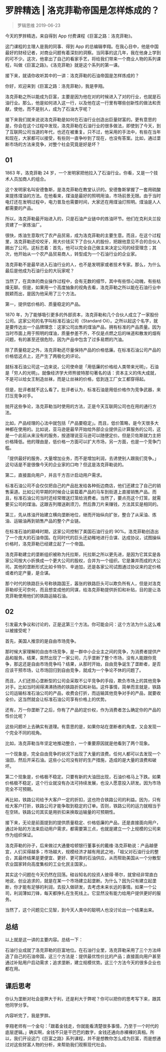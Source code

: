 # 罗胖精选 | 洛克菲勒帝国是怎样炼成的？
> 罗辑思维
2019-06-23

今天的罗胖精选，来自得到 App 付费课程《巨富之路：洛克菲勒》。

这门课程的主理人是我的同事、得到 App 的总编辑李翔。在我心目中，他是中国最好的财经记者，对商业问题有着深刻的洞察。当同事的这几年，我在他身上学到的可不少。这次，他拿出了自己的看家手艺，将给我们带来一个商业人物的系列课程，叫做《巨富之路》。《洛克菲勒》就是这个系列的第一课。

接下来，就请你收听其中的一讲：洛克菲勒的石油帝国是怎样炼成的？

你好，欢迎来到《巨富之路：洛克菲勒》，我是李翔。

洛克菲勒之所以能成为巨富，主要是因为他在对的时候进入了对的行业，也就是石油行业。那么，他是如何进入这一行，以及他在这一行里有哪些创新性的做法和贡献，使他，而不是别人，成为了石油大亨呢？

接下来我们就来说说洛克菲勒是如何在石油行业创造出巨量财富的。更有意思的是，你会在这个过程中发现，洛克菲勒在石油行业的很多做法，即使到了今天，到了互联网公司当道的年代，也还在被重复。只不过，他采用的手法中，有些在当年和现在，大家都可以接受，有些则一直争吵到了现在，也没有答案。比如，通过垄断市场的方法来竞争，对整个社会究竟是好是坏？

## 01

1863 年，洛克菲勒 24 岁，一个发明家把他拉入了石油行业。你看，又是一个技术人员加商人的组合。

这个发明家名叫安德鲁斯，是洛克菲勒在教堂认识的。安德鲁斯掌握了一套用硫酸来提炼煤油的方法。在他看来，煤油是最好的照明用油，市场前景无限。由于当时电灯还在发明过程中，电力普及也需要时间，大家还在用煤油灯照明。煤油是人人都需要的产品。

所以，洛克菲勒最开始进入的，只是石油产业链中的炼油环节。他们在克利夫兰投资建了一家炼油厂。

很快，炼油生意取代了农产品贸易，成为洛克菲勒的主要生意。而且，在这个过程里，洛克菲勒还咬咬牙，用大价钱买下了合伙人的股份，把跟他意见不合的合伙人踢出了公司。这标志着：首先，他可以完全自己做主来决定公司的经营理念；其次，他开始从一个农产品贸易商人，转型成为一个石油行业的企业家。

洛克菲勒不是最早进入石油行业的人，也不是发明家或者技术专家。那么，为什么最后是他成为石油行业的大玩家呢？

当然了，在具体的商业操作过程中，会有无数的细节，其中有些惊心动魄，有些枯燥无聊。但是，如果用一个高度抽象的视角去看，洛克菲勒之所以能在石油行业中脱颖而出，是因为他采用了三个方法。

第一，提供低价格的、质量稳定的产品。

1870 年，为了能够吸引更多的外部资本，洛克菲勒和几个合伙人成立了一家股份公司。这家公司的名字叫标准石油公司（Standard Oil）。之所以起这个名字，就是要传达出一个品牌理念：这家公司出售的煤油产品，拥有标准的产品质量。因为当时市面上用于照明的煤油，质量参差不齐，不仅是点燃之后的味道和散发的烟有问题，有的甚至还很危险，因为产品中包含了过多易燃的汽油。

除了质量稳定之外，洛克菲勒还尽量保持产品的价格低廉。在标准石油公司产品的价格低这点上，还产生了两极化的评论。

就标准石油公司这一边来说，公司使命是「用低廉的价格给人类带来光明」，石油是「穷人的光明」。就像经济学大师熊彼特那句著名的话：资本主义的伟大成就，不是可以给女王制造丝袜，而是让丝袜的价格，低到连工厂女工都穿得起。

但是，批评者就不这么看了。批评者认为，标准石油是用低价格作为竞争武器，来打压竞争对手。

抛开这些争论，洛克菲勒当时使用的方法，正是今天互联网公司也在用的通行方法。

比如，产品经理的心法中就包括「产品要稳定」。而且，低价策略，是今天很多大神都在使用的。比如说，亚马逊是最早开始给外部企业提供云计算服务的公司，这是一个此前从来没有的服务，按道理说亚马逊可以随便定价。但是贝佐斯就力主把价格降低。他的理由是，低价格一方面可以扩大市场，另一方面，也是一个竞争门槛。

「提供最好的服务，大量增加业务，而不是增加利润，去诱使别人跟我们竞争。」这句话是不是很像今天的企业家的口吻？但这是洛克菲勒说的。

第二，直接面向用户，并且千方百计启动用户需求。

标准石油公司不会仅仅把自己的产品批发给各种街边商店，他们还建立了自己的销售渠道。比如公司早期的时候会让装载着产品的马车到街道上直接销售产品。而且，标准石油公司当时还经常赠送灯笼给消费者。当然了，要点亮这个灯笼，就需要买公司的煤油。这跟吉列赠送剃须刀，然后靠刀片来赚钱，方法其实是相同的。

第三，先从炼油开始建立横向垄断地位，继而开始纵向扩张，整合了从采油、炼油、运输油再到销售产品的整个产业链。

在标准石油的巅峰时期，这家公司控制了美国石油行业的 90%。洛克菲勒创造出了一个庞大的石油帝国。在同时代的巨头还幼稚地进行合谋、达成协议，试图操纵价格时，洛克菲勒已经建立起了一个帝国。

洛克菲勒建立的垄断组织被称为托拉斯，托拉斯之所以更先进，是因为它其实是各家公司按大小折换成一个更大公司的股权，合并为一个组织。它是兼并而成的大公司。其他的垄断形式比如卡特尔、辛迪加，还是各家公司试图通过协议来约定价格或者约定产量，是合谋。

那个时代的铁路巨头号称铁路国王，嚣张的铁路巨头可以欺负所有人，但是对洛克菲勒却无可奈何，而且想变成他的同谋，给洛克菲勒提供折扣和补贴，目的是让洛克菲勒使用他们的铁路运输石油。

## 02

引发最大争议和讨论的，正是这第三个方法。你可能会问：这个方法为什么这么难以被接受呢？

首先，美国人推崇的是自由市场竞争。

那时候大家理解的自由市场竞争，是一群中小企业主之间的竞争，为消费者提供产品和服务。结果，突然出现了一家公司，几乎垄断了整个市场，没有人能跟你竞争，那这还是自由市场竞争吗？结果，从那时开始，自由竞争诞生了垄断者，是否应该干预市场，让市场回归到自由竞争，就成为一个争论不休的问题了。

而且，人们还担心垄断型的公司会采取不公平竞争的手段，欺负市场上的其他竞争对手。比如当时闹得沸沸扬扬的铁路折扣和补贴。这件事情，简单而言就是，铁路公司运输标准石油公司的产品，收费会打折，而运输其他竞争对手的产品，就要收全价。这当然就会让标准石油公司享有价格上的优势。

还有，万一你垄断了之后，你有了产品的定价权，作为消费者怎么确定你的产品的性价比呢？

这些问题听上去确实有道理。有意思的是，如果你站在垄断者的角度，又会发现一个完全不同的视角。

比如，洛克菲勒当年坚定地推动整合，一个重要原因就是他看到了两个现象。

一个现象是，完全自由竞争的状况下出现了大量的浪费。任何人都可以去发现一个油田，然后开采石油。这些小公司没有好的生产措施，造成的是大量的浪费和破坏。

第二个现象是，价格极不稳定。只要有新的大油田出现，石油价格马上下跌。如果价格极不稳定，这个行业就没有办法可持续发展，也没人愿意投入研发。因为市场完全不可预期。

再比如，铁路公司给予大客户一定的折扣，这也符合铁路公司的利益。因为，只有给大客户打折，铁路公司才能争取到稳定的订单。否则，铁路公司的运力就相当于在空转。铁路公司其实是用折扣来换取运输量的可预期性。

接下来，无论是前面提到的提供质量稳定、价格低廉的产品，还是直接面向用户，通过补贴的方法来启动用户需求，都需要第三点，也就是建立一个上规模的公司来作为组织保证。

洛克菲勒的孙子，后来做过大通曼哈顿银行董事长的戴维·洛克菲勒说：产品越便宜，人们买得越多；市场越大，规模经济才越有用武之地，「祖父对石油行业的整合，其最终结果是更便宜、更好、更可靠的石油供应，从而帮助美国从一个分散型农业国家转向高度集权的工业化民主国家」。

其实这个问题在今天仍然在回荡。硅谷知名的投资人彼得·蒂尔，就曾经非常直白地说，创业追求的，就是在某一个市场建立起垄断。为什么？因为只有建立起垄断，你才能有足够的利润，去投入做研发，去考虑未来长远的事情。如果一个公司，利润薄如刀锋，每天都挣扎在生死线上。它显然没有能力给用户提供更好的服务。

当然了，这个问题见仁见智，到今天人类中的聪明人也没讨论出一个结果出来。

## 总结

以上就是这一讲的主要内容。总结一下：

石油行业成就了洛克菲勒的巨富地位。在石油行业里，洛克菲勒采用了三个方法缔造了自己的石油帝国，这三个方法是：提供最优性价比的产品；直接面向用户甚至通过补贴用户启动需求；追求垄断，建立规模优势。这三个方法今天的很多企业也都在用。

## 课后思考

你认为垄断对社会是弊大于利，还是利大于弊呢？你可以把你的思考写下来，跟其他同学分享。

内容听完了，我是罗胖。

李翔老师有一个金句：「跟着金钱走，你就能看清楚很多事情，乃至于一个时代的底层逻辑。」确实啊，金钱不只是干巴巴的数字，金钱还通向赤裸裸的真相。所以，我们开设这门《巨富之路》系列课程，并不是想教你怎么成为巨富，而是想通过对这些财富人物的分析，来帮助我们观察现代社会。

